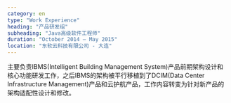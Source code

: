 ```yaml
---
category: en
type: "Work Experience"
heading: "产品研发组"
subheading: "Java高级软件工程师"
duration: "October 2014 – May 2015"
location: "东软云科技有限公司 - 大连"
---
```


主要负责IBMS(Intelligent Building Management System)产品前期架构设计和核心功能研发工作，之后IBMS的架构被平行移植到了DCIM(Data Center Infrastructure Management)产品和云护航产品，工作内容转变为针对新产品的架构适配性设计和修改。

